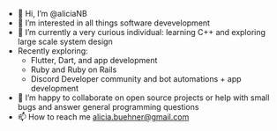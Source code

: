 - 👋 Hi, I’m @aliciaNB
- 👀 I’m interested in all things software devevelopment
- 🌱 I’m currently a very curious individual: learning C++ and exploring large scale system design 
- Recently exploring: 
     - Flutter, Dart, and app development
     - Ruby and Ruby on Rails
     - Discord Developer community and bot automations + app development 
- 💞️ I’m happy to collaborate on open source projects or help with small bugs and answer general programming questions 
- 📫 How to reach me alicia.buehner@gmail.com

<!---
aliciaNB/aliciaNB is a ✨ special ✨ repository because its `README.md` (this file) appears on your GitHub profile.
You can click the Preview link to take a look at your changes.
--->
